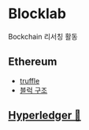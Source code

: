 # Blocklab
Bockchain 리서칭 활동

## Ethereum
* [truffle](ethereum/TRUFFLE.md)
* [블럭 구조](ethereum/BLOCK.md)

## [Hyperledger 🔗](hyperledger/README.md)
